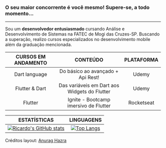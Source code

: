### O seu maior concorrente é você mesmo! Supere-se, a todo momento...

---
Sou um __desenvolvedor entusiasmado__ cursando Análise e Desenvolvimento de Sistemas na FATEC de Mogi das Cruzes-SP.
Buscando a superação, realizo cursos especializados no desenvolvimento mobile além da graduação mencionada.

CURSOS EM ANDAMENTO | CONTEÚDO | PLATAFORMA
:-------------------:|:---------:|:----------:
Dart language | Do básico ao avançado + Api Rest! | Udemy
Flutter & Dart | Das variáveis em Dart aos Widgets do Flutter | Udemy
Flutter | Ignite - Bootcamp imersivo de Flutter | Rocketseat

ESTATÍSTICAS | LINGUAGENS
:--------------------:| :----------:
[![Ricardo's GitHub stats](https://github-readme-stats.vercel.app/api?username=rcdo-dev&hide=contribs&count_private=true&show_icons=true&theme=chartreuse-dark)](https://github.com/anuraghazra/github-readme-stats) | [![Top Langs](https://github-readme-stats.vercel.app/api/top-langs/?username=rcdo-dev&layout=compact&theme=chartreuse-dark)](https://github.com/rcdo-dev/github-readme-stats)

Créditos layout: [Anurag Hazra](https://github.com/anuraghazra/github-readme-stats)